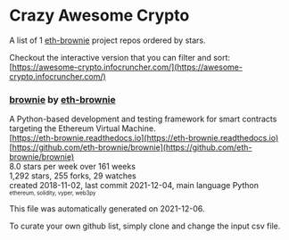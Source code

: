 # Crazy Awesome Crypto
A list of 1 [eth-brownie](https://github.com/eth-brownie) project repos ordered by stars.  

Checkout the interactive version that you can filter and sort: 
[https://awesome-crypto.infocruncher.com/](https://awesome-crypto.infocruncher.com/)  


### [brownie](https://github.com/eth-brownie/brownie) by [eth-brownie](https://github.com/eth-brownie)  
A Python-based development and testing framework for smart contracts targeting the Ethereum Virtual Machine.  
[https://eth-brownie.readthedocs.io](https://eth-brownie.readthedocs.io)  
[https://github.com/eth-brownie/brownie](https://github.com/eth-brownie/brownie)  
8.0 stars per week over 161 weeks  
1,292 stars, 255 forks, 29 watches  
created 2018-11-02, last commit 2021-12-04, main language Python  
<sub><sup>ethereum, solidity, vyper, web3py</sup></sub>


This file was automatically generated on 2021-12-06.  

To curate your own github list, simply clone and change the input csv file.  